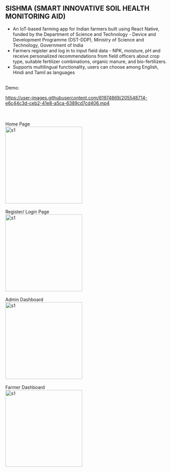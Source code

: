 ## SISHMA (SMART INNOVATIVE SOIL HEALTH MONITORING AID)

* An IoT-based farming app for Indian farmers built using React Native, funded by the Department of Science and Technology - Device and Development Programme (DST-DDP), Ministry of Science and Technology, Government of India
* Farmers register and log in to input field data - NPK, moisture, pH and receive personalized recommendations from
field officers about crop type, suitable fertilizer combinations, organic manure, and bio-fertilizers.
* Supports multilingual functionality, users can choose among English, Hindi and Tamil as languages
<br/>
Demo:
<br/>

https://user-images.githubusercontent.com/81974869/205548714-e6c44c3d-ceb2-41e8-a5ca-6389cd7cd406.mp4

<br/><br/>
Home Page
<br/>
<img src="https://user-images.githubusercontent.com/81974869/205548749-52bfaebf-3b2a-4966-892d-f0d10fad04aa.jpeg" alt="s1" width="240"/>
<br/><br/>
Register/ Login Page
<br/>
<img src="https://user-images.githubusercontent.com/81974869/205548778-0ba1d5bc-ad07-4001-a744-8b03869f50f5.jpeg" alt="s1" width="240"/>
<br/><br/>
Admin Dashboard
<br/>
<img src="https://user-images.githubusercontent.com/81974869/205548802-34b6b06c-c7ca-42d7-a62d-ad44d57939bc.jpeg" alt="s1" width="240"/>
<br/><br/>
Farmer Dashboard
<br/>
<img src="https://user-images.githubusercontent.com/81974869/205548834-011779ab-8b54-4cfa-b6ae-96fa9ad4535b.jpeg" alt="s1" width="240"/>

